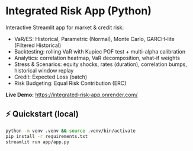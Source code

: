 # Integrated Risk App (Python)

Interactive Streamlit app for market & credit risk:
- VaR/ES: Historical, Parametric (Normal), Monte Carlo, GARCH-lite (Filtered Historical)
- Backtesting: rolling VaR with Kupiec POF test + multi-alpha calibration
- Analytics: correlation heatmap, VaR decomposition, what-if weights
- Stress & Scenarios: equity shocks, rates (duration), correlation bumps, historical window replay
- Credit: Expected Loss (batch)
- Risk Budgeting: Equal Risk Contribution (ERC)

**Live Demo:** <https://integrated-risk-app.onrender.com/>

## ⚡ Quickstart (local)
```bash
python -m venv .venv && source .venv/bin/activate
pip install -r requirements.txt
streamlit run app/app.py
        
